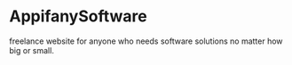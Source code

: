 # AppifanySoftware
freelance website for anyone who needs software solutions no matter how big or small.
